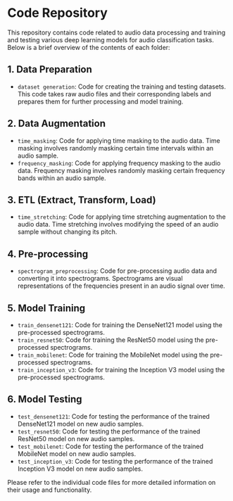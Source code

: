 # Code Repository

This repository contains code related to audio data processing and training and testing various deep learning models for audio classification tasks. Below is a brief overview of the contents of each folder:

## 1. Data Preparation
- `dataset generation`: Code for creating the training and testing datasets. This code takes raw audio files and their corresponding labels and prepares them for further processing and model training.

## 2. Data Augmentation
- `time_masking`: Code for applying time masking to the audio data. Time masking involves randomly masking certain time intervals within an audio sample.
- `frequency_masking`: Code for applying frequency masking to the audio data. Frequency masking involves randomly masking certain frequency bands within an audio sample.

## 3. ETL (Extract, Transform, Load)
- `time_stretching`: Code for applying time stretching augmentation to the audio data. Time stretching involves modifying the speed of an audio sample without changing its pitch.

## 4. Pre-processing
- `spectrogram_preprocessing`: Code for pre-processing audio data and converting it into spectrograms. Spectrograms are visual representations of the frequencies present in an audio signal over time.

## 5. Model Training
- `train_densenet121`: Code for training the DenseNet121 model using the pre-processed spectrograms.
- `train_resnet50`: Code for training the ResNet50 model using the pre-processed spectrograms.
- `train_mobilenet`: Code for training the MobileNet model using the pre-processed spectrograms.
- `train_inception_v3`: Code for training the Inception V3 model using the pre-processed spectrograms.

## 6. Model Testing
- `test_densenet121`: Code for testing the performance of the trained DenseNet121 model on new audio samples.
- `test_resnet50`: Code for testing the performance of the trained ResNet50 model on new audio samples.
- `test_mobilenet`: Code for testing the performance of the trained MobileNet model on new audio samples.
- `test_inception_v3`: Code for testing the performance of the trained Inception V3 model on new audio samples.

Please refer to the individual code files for more detailed information on their usage and functionality.
